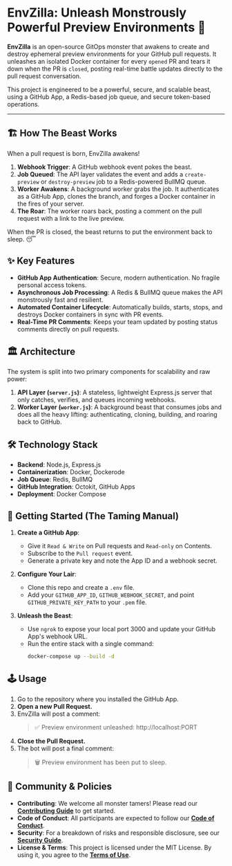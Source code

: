 # EnvZilla: Unleash Monstrously Powerful Preview Environments 👹

**EnvZilla** is an open-source GitOps monster that awakens to create and destroy ephemeral preview environments for your GitHub pull requests. It unleashes an isolated Docker container for every `opened` PR and tears it down when the PR is `closed`, posting real-time battle updates directly to the pull request conversation.

This project is engineered to be a powerful, secure, and scalable beast, using a GitHub App, a Redis-based job queue, and secure token-based operations.

-----

## 🏗️ How The Beast Works

When a pull request is born, EnvZilla awakens!

1.  **Webhook Trigger**: A GitHub webhook event pokes the beast.
2.  **Job Queued**: The API layer validates the event and adds a `create-preview` or `destroy-preview` job to a Redis-powered BullMQ queue.
3.  **Worker Awakens**: A background worker grabs the job. It authenticates as a GitHub App, clones the branch, and forges a Docker container in the fires of your server.
4.  **The Roar**: The worker roars back, posting a comment on the pull request with a link to the live preview.

When the PR is closed, the beast returns to put the environment back to sleep. 😴

## ✨ Key Features

* **GitHub App Authentication**: Secure, modern authentication. No fragile personal access tokens.
* **Asynchronous Job Processing**: A Redis & BullMQ queue makes the API monstrously fast and resilient.
* **Automated Container Lifecycle**: Automatically builds, starts, stops, and destroys Docker containers in sync with PR events.
* **Real-Time PR Comments**: Keeps your team updated by posting status comments directly on pull requests.

## 🏛️ Architecture

The system is split into two primary components for scalability and raw power:

1.  **API Layer (`server.js`)**: A stateless, lightweight Express.js server that only catches, verifies, and queues incoming webhooks.
2.  **Worker Layer (`worker.js`)**: A background beast that consumes jobs and does all the heavy lifting: authenticating, cloning, building, and roaring back to GitHub.

## 🛠️ Technology Stack

* **Backend**: Node.js, Express.js
* **Containerization**: Docker, Dockerode
* **Job Queue**: Redis, BullMQ
* **GitHub Integration**: Octokit, GitHub Apps
* **Deployment**: Docker Compose

## 🚀 Getting Started (The Taming Manual)

1.  **Create a GitHub App**:
    * Give it `Read & Write` on Pull requests and `Read-only` on Contents.
    * Subscribe to the `Pull request` event.
    * Generate a private key and note the App ID and a webhook secret.

2.  **Configure Your Lair**:
    * Clone this repo and create a `.env` file.
    * Add your `GITHUB_APP_ID`, `GITHUB_WEBHOOK_SECRET`, and point `GITHUB_PRIVATE_KEY_PATH` to your `.pem` file.

3.  **Unleash the Beast**:
    * Use `ngrok` to expose your local port 3000 and update your GitHub App's webhook URL.
    * Run the entire stack with a single command:
        ```bash
        docker-compose up --build -d
        ```

## 🕹️ Usage

1.  Go to the repository where you installed the GitHub App.
2.  **Open a new Pull Request.**
3.  EnvZilla will post a comment:
    > ✅ Preview environment unleashed: http://localhost:PORT
4.  **Close the Pull Request.**
5.  The bot will post a final comment:
    > 🗑️ Preview environment has been put to sleep.

## 🤝 Community & Policies

* **Contributing**: We welcome all monster tamers! Please read our **[Contributing Guide](./CONTRIBUTING.md)** to get started.
* **Code of Conduct**: All participants are expected to follow our **[Code of Conduct](./CODE_OF_CONDUCT.md)**.
* **Security**: For a breakdown of risks and responsible disclosure, see our **[Security Guide](./SECURITY.md)**.
* **License & Terms**: This project is licensed under the MIT License. By using it, you agree to the **[Terms of Use](./TERMS.md)**.